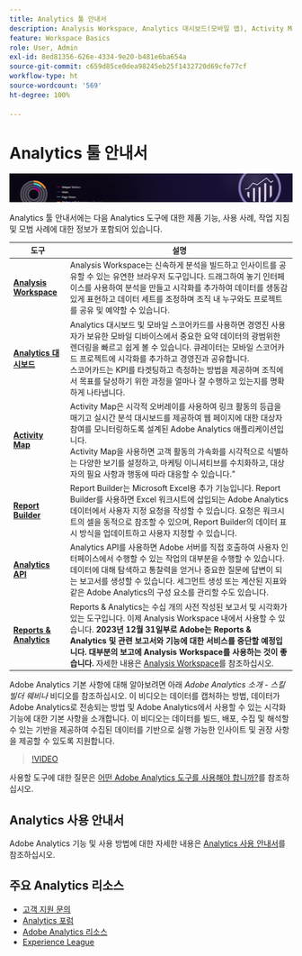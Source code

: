 ```yaml
---
title: Analytics 툴 안내서
description: Analysis Workspace, Analytics 대시보드(모바일 앱), Activity Map, Report Builder, Reporting API 및 Reports & Analytics에 대한 제품 설명서 및 자체 도움말.
feature: Workspace Basics
role: User, Admin
exl-id: 8ed81356-626e-4334-9e20-b481e6ba654a
source-git-commit: c659d85ce0dea98245eb25f1432720d69cfe77cf
workflow-type: ht
source-wordcount: '569'
ht-degree: 100%

---
```


# Analytics 툴 안내서

![배너](../../assets/doc_banner_analyze.png)

Analytics 툴 안내서에는 다음 Analytics 도구에 대한 제품 기능, 사용 사례, 작업 지침 및 모범 사례에 대한 정보가 포함되어 있습니다.

| 도구 | 설명 |
|-----------|----------------|
| **[Analysis Workspace](https://experienceleague.adobe.com/docs/analytics/analyze/analysis-workspace/home.html)** | Analysis Workspace는 신속하게 분석을 빌드하고 인사이트를 공유할 수 있는 유연한 브라우저 도구입니다. 드래그하여 놓기 인터페이스를 사용하여 분석을 만들고 시각화를 추가하여 데이터를 생동감 있게 표현하고 데이터 세트를 조정하며 조직 내 누구와도 프로젝트를 공유 및 예약할 수 있습니다. |
| **[Analytics 대시보드](https://experienceleague.adobe.com/docs/analytics/analyze/mobapp/home.html)** | Analytics 대시보드 및 모바일 스코어카드를 사용하면 경영진 사용자가 보유한 모바일 디바이스에서 중요한 요약 데이터의 광범위한 렌더링을 빠르고 쉽게 볼 수 있습니다. 큐레이터는 모바일 스코어카드 프로젝트에 시각화를 추가하고 경영진과 공유합니다. <br>스코어카드는 KPI를 타겟팅하고 측정하는 방법을 제공하며 조직에서 목표를 달성하기 위한 과정을 얼마나 잘 수행하고 있는지를 명확하게 나타냅니다. |
| **[Activity Map](https://experienceleague.adobe.com/docs/analytics/analyze/activity-map/activity-map.html)** | Activity Map은 시각적 오버레이를 사용하여 링크 활동의 등급을 매기고 실시간 분석 대시보드를 제공하여 웹 페이지에 대한 대상자 참여를 모니터링하도록 설계된 Adobe Analytics 애플리케이션입니다. <br>Activity Map을 사용하면 고객 활동의 가속화를 시각적으로 식별하는 다양한 보기를 설정하고, 마케팅 이니셔티브를 수치화하고, 대상자의 필요 사항과 행동에 따라 대응할 수 있습니다.” |
| **[Report Builder](https://experienceleague.adobe.com/docs/analytics/analyze/report-builder/home.html)** | Report Builder는 Microsoft Excel용 추가 기능입니다. Report Builder를 사용하면 Excel 워크시트에 삽입되는 Adobe Analytics 데이터에서 사용자 지정 요청을 작성할 수 있습니다. 요청은 워크시트의 셀을 동적으로 참조할 수 있으며, Report Builder의 데이터 표시 방식을 업데이트하고 사용자 지정할 수 있습니다. |
| **[Analytics API](https://developer.adobe.com/analytics-apis/docs/2.0/)** | Analytics API를 사용하면 Adobe 서버를 직접 호출하여 사용자 인터페이스에서 수행할 수 있는 작업의 대부분을 수행할 수 있습니다. 데이터에 대해 탐색하고 통찰력을 얻거나 중요한 질문에 답변이 되는 보고서를 생성할 수 있습니다. 세그먼트 생성 또는 계산된 지표와 같은 Adobe Analytics의 구성 요소를 관리할 수도 있습니다. |
| **[Reports &amp; Analytics](https://experienceleague.adobe.com/docs/analytics/analyze/reports-analytics/getting-started.html)** | Reports &amp; Analytics는 수십 개의 사전 작성된 보고서 및 시각화가 있는 도구입니다. 이제 Analysis Workspace 내에서 사용할 수 있습니다. **2023년 12월 31일부로 Adobe는 Reports &amp; Analytics 및 관련 보고서와 기능에 대한 서비스를 중단할 예정입니다. 대부분의 보고에 Analysis Workspace를 사용하는 것이 좋습니다.** 자세한 내용은 [Analysis Workspace](https://experienceleague.adobe.com/docs/analytics/analyze/analysis-workspace/home.html)를 참조하십시오. |

Adobe Analytics 기본 사항에 대해 알아보려면 아래 *Adobe Analytics 소개 - 스킬 빌더 웨비나* 비디오를 참조하십시오. 이 비디오는 데이터를 캡처하는 방법, 데이터가 Adobe Analytics로 전송되는 방법 및 Adobe Analytics에서 사용할 수 있는 시각화 기능에 대한 기본 사항을 소개합니다. 이 비디오는 데이터를 빌드, 배포, 수집 및 해석할 수 있는 기반을 제공하여 수집된 데이터를 기반으로 실행 가능한 인사이트 및 권장 사항을 제공할 수 있도록 지원합니다.

>[!VIDEO](https://video.tv.adobe.com/v/27429/?quality=12)

사용할 도구에 대한 질문은 [어떤 Adobe Analytics 도구를 사용해야 합니까?](https://experienceleague.adobe.com/docs/analytics/analyze/admin-overview/which-analytics-tool.html)를 참조하십시오.

## Analytics 사용 안내서

Adobe Analytics 기능 및 사용 방법에 대한 자세한 내용은 [Analytics 사용 안내서](https://experienceleague.adobe.com/docs/analytics.html?lang=ko-KR)를 참조하십시오.

## 주요 Analytics 리소스

* [고객 지원 문의](https://experienceleague.adobe.com/?support-solution=Analytics#support)
* [Analytics 포럼](https://forums.adobe.com/community/experience-cloud/analytics-cloud/analytics)
* [Adobe Analytics 리소스](https://forums.adobe.com/message/10660755)
* [Experience League](https://landing.adobe.com/experience-league/)

